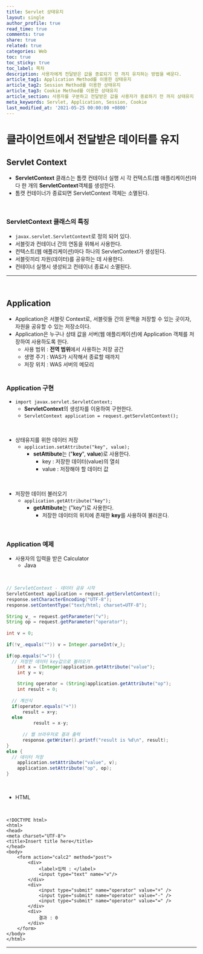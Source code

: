 ```yaml
---
title: Servlet 상태유지
layout: single
author_profile: true
read_time: true
comments: true
share: true
related: true
categories: Web
toc: true
toc_sticky: true
toc_label: 목차
description: 사용자에게 전달받은 값을 종료되기 전 까지 유지하는 방법을 배운다.
article_tag1: Application Method를 이용한 상태유지
article_tag2: Session Method를 이용한 상태유지
article_tag3: Cookie Method를 이용한 상태유지
article_section: 사용자를 구분하고 전달받은 값을 사용자가 종료하기 전 까지 상태유지
meta_keywords: Servlet, Application, Session, Cookie
last_modified_at: '2021-05-25 00:00:00 +0800'
---
```


# 클라이언트에서 전달받은 데이터를 유지

## Servlet Context

- **ServletContext** 클래스는 톰캣 컨테이너 실행 시 각 컨텍스트(웹 애플리케이션)마다 한 개의 **ServletContext**객체를 생성한다.
- 톰캣 컨테이너가 종료되면 ServletContext 객체는 소멸된다.

<br>

### ServletContext 클래스의 특징
- ```javax.servlet.ServletContext```로 정의 되어 있다. 
- 서블릿과 컨테이너 간의 연동을 위해서 사용한다.
- 컨텍스트(웹 애플리케이션)마다 하나의 ServletContext가 생성된다.
- 서블릿끼리 자원(데이터)를 공유하는 데 사용한다.
- 컨테이너 실행시 생성되고 컨테이너 종료시 소멸된다.

<hr><br>

## Application

- Application은 서블릿 Context로, 서블릿들 간의 문맥을 저장할 수 있는 곳이자, 자원을 공유할 수 있는 저장소이다.
- Application은 누구나 상태 값을 서버(웹 애플리케이션)에 Application 객체를 저장하여 사용하도록 한다.
  - 사용 범위 : **전역 범위**에서 사용하는 저장 공간
  - 생명 주기 : WAS가 시작해서 종료할 때까지
  - 저장 위치 : WAS 서버의 메모리
<br><br>

### Application 구현

- ```import javax.servlet.ServletContext;```
  - **ServletContext**의 생성자를 이용하여 구현한다.
  - ```ServletContext application = request.getServletContext();```

<br>

- 상태유지를 위한 데이터 저장
  - ```application.setAttribute("key", value);```
    - **setAttibute**는 ("**key**", **value**)로 사용한다.
      - key : 저장한 데이터(value)의 열쇠
      - value : 저장해야 할 데이터 값

<br>

- 저장한 데이터 불러오기
  - ```application.getAttribute("key");```
    - **getAttibute**는 ("key")로 사용한다.
      - 저장한 데이터의 위치에 존재한 **key**를 사용하여 불러온다.

<br>

### Application 예제

- 사용자의 입력을 받은 Calculator
  - Java
<br>

``` java
// ServletContext - 데이터 공유 시작
ServletContext application = request.getServletContext();
response.setCharacterEncoding("UTF-8");
response.setContentType("text/html; charset=UTF-8");
		
String v_ = request.getParameter("v");
String op = request.getParameter("operator");
		
int v = 0;
		
if(!v_.equals("")) v = Integer.parseInt(v_);
		
if(op.equals("=")) {
  // 저장한 데이터 key값으로 불러오기
	int x = (Integer)application.getAttribute("value");
	int y = v;

	String operator = (String)application.getAttribute("op");
	int result = 0;
	
  // 계산식
  if(operator.equals("+"))
  	  result = x+y;
  else
		  result = x-y;
			
      // 웹 브라우저로 결과 출력
  	  response.getWriter().printf("result is %d\n", result);
}
else {
  // 데이터 저장
	application.setAttribute("value", v);
	application.setAttribute("op", op);	
}
```

<br>

- HTML
<br>

```
<!DOCTYPE html>
<html>
<head>
<meta charset="UTF-8">
<title>Insert title here</title>
</head>
<body>
	<form action="calc2" method="post">
		<div>
			<label>입력 : </label> 
			<input type="text" name="v"/>
		</div>
		<div>
			<input type="submit" name="operator" value="+" />
			<input type="submit" name="operator" value="-" />
			<input type="submit" name="operator" value="=" />
		</div>
		<div>
			결과 : 0
		</div>
	</form>
</body>
</html>
```

<hr><br>
